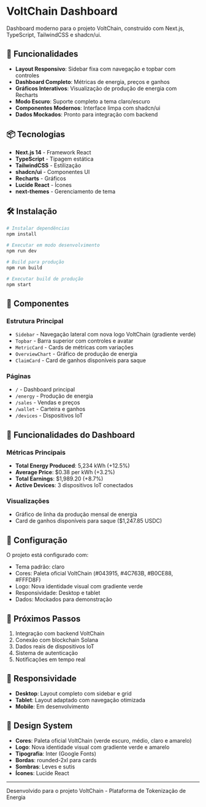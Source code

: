 # VoltChain Dashboard

Dashboard moderno para o projeto VoltChain, construído com Next.js, TypeScript, TailwindCSS e shadcn/ui.

## 🚀 Funcionalidades

- **Layout Responsivo**: Sidebar fixa com navegação e topbar com controles
- **Dashboard Completo**: Métricas de energia, preços e ganhos
- **Gráficos Interativos**: Visualização de produção de energia com Recharts
- **Modo Escuro**: Suporte completo a tema claro/escuro
- **Componentes Modernos**: Interface limpa com shadcn/ui
- **Dados Mockados**: Pronto para integração com backend

## 📦 Tecnologias

- **Next.js 14** - Framework React
- **TypeScript** - Tipagem estática
- **TailwindCSS** - Estilização
- **shadcn/ui** - Componentes UI
- **Recharts** - Gráficos
- **Lucide React** - Ícones
- **next-themes** - Gerenciamento de tema

## 🛠️ Instalação

```bash
# Instalar dependências
npm install

# Executar em modo desenvolvimento
npm run dev

# Build para produção
npm run build

# Executar build de produção
npm start
```

## 🎨 Componentes

### Estrutura Principal
- `Sidebar` - Navegação lateral com nova logo VoltChain (gradiente verde)
- `Topbar` - Barra superior com controles e avatar
- `MetricCard` - Cards de métricas com variações
- `OverviewChart` - Gráfico de produção de energia
- `ClaimCard` - Card de ganhos disponíveis para saque

### Páginas
- `/` - Dashboard principal
- `/energy` - Produção de energia
- `/sales` - Vendas e preços
- `/wallet` - Carteira e ganhos
- `/devices` - Dispositivos IoT

## 🎯 Funcionalidades do Dashboard

### Métricas Principais
- **Total Energy Produced**: 5,234 kWh (+12.5%)
- **Average Price**: $0.38 per kWh (+3.2%)
- **Total Earnings**: $1,989.20 (+8.7%)
- **Active Devices**: 3 dispositivos IoT conectados

### Visualizações
- Gráfico de linha da produção mensal de energia
- Card de ganhos disponíveis para saque ($1,247.85 USDC)

## 🔧 Configuração

O projeto está configurado com:
- Tema padrão: claro
- Cores: Paleta oficial VoltChain (#043915, #4C763B, #B0CE88, #FFFD8F)
- Logo: Nova identidade visual com gradiente verde
- Responsividade: Desktop e tablet
- Dados: Mockados para demonstração

## 🚀 Próximos Passos

1. Integração com backend VoltChain
2. Conexão com blockchain Solana
3. Dados reais de dispositivos IoT
4. Sistema de autenticação
5. Notificações em tempo real

## 📱 Responsividade

- **Desktop**: Layout completo com sidebar e grid
- **Tablet**: Layout adaptado com navegação otimizada
- **Mobile**: Em desenvolvimento

## 🎨 Design System

- **Cores**: Paleta oficial VoltChain (verde escuro, médio, claro e amarelo)
- **Logo**: Nova identidade visual com gradiente verde e amarelo
- **Tipografia**: Inter (Google Fonts)
- **Bordas**: rounded-2xl para cards
- **Sombras**: Leves e sutis
- **Ícones**: Lucide React

---

Desenvolvido para o projeto VoltChain - Plataforma de Tokenização de Energia